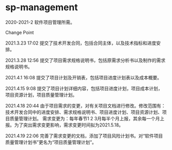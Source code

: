 # sp-management
2020-2021-2 软件项目管理所需。

Change Point

2021.3.23 17:02 提交了技术开发合同，包括合同主体，以及技术指标和进度安排。

2021.3.28 12:56 提交了项目需求规格说明书，包括原需求分析书以及制作的需求规格说明书。

2021.4.1  16:08 提交了项目计划及开销表，包括项目进度计划表以及成本概要。

2021.4.15 9:08 提交了项目计划详细内容，包括项目进度计划，项目成本计划，项目资源计划，项目质量管理计划。

2021.4.18 20:44 由于项目需求的变更，对有关项目文档进行修改。修改范围有：技术开发合同中的进度安排、需求规格说明书、项目进度计划、项目资源计划、项目质量管理计划。
需求变更为：每年春节1 2 3月每半个月上报，其余每一个月上报。为了突出需求变更影响，需求变更时间拟为2021.5.18。

2021.4.19 22:06 完善了需求变更的文档，添加了项目风险计划书。对“软件项目质量管理计划书”更名为“项目质量管理计划”。
